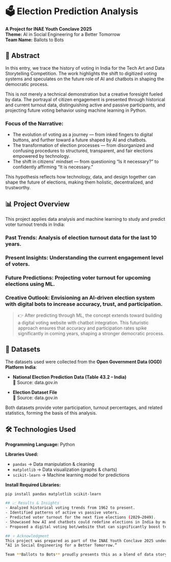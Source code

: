 # 🗳️ Election Prediction Analysis
**A Project for INAE Youth Conclave 2025**  
**Theme:** AI in Social Engineering for a Better Tomorrow  
**Team Name:** Ballots to Bots

## 📌 Abstract
In this entry, we trace the history of voting in India for the Tech Art and Data Storytelling Competition. The work highlights the shift to digitized voting systems and speculates on the future role of AI and chatbots in shaping the democratic process.

This is not merely a technical demonstration but a creative foresight fueled by data. The portrayal of citizen engagement is presented through historical and current turnout data, distinguishing active and passive participants, and projecting future voting behavior using machine learning in Python.

### Focus of the Narrative:
- The evolution of voting as a journey — from inked fingers to digital buttons, and further toward a future shaped by AI and chatbots.
- The transformation of election processes — from disorganized and confusing procedures to structured, transparent, and fair elections empowered by technology.
- The shift in citizens’ mindset — from questioning “Is it necessary?” to confidently affirming “It is necessary.”

This hypothesis reflects how technology, data, and design together can shape the future of elections, making them holistic, decentralized, and trustworthy.

## 📊 Project Overview
This project applies data analysis and machine learning to study and predict voter turnout trends in India:

### Past Trends: Analysis of election turnout data for the last 10 years.
### Present Insights: Understanding the current engagement level of voters.
### Future Predictions: Projecting voter turnout for upcoming elections using ML.
### Creative Outlook: Envisioning an AI-driven election system with digital bots to increase accuracy, trust, and participation.

> 👉 After predicting through ML, the concept extends toward building a digital voting website with chatbot integration. This futuristic approach ensures that accuracy and participation rates spike significantly in coming years, shaping a stronger democratic process.

## 📂 Datasets
The datasets used were collected from the **Open Government Data (OGD) Platform India**:

- **National Election Prediction Data (Table 43.2 – India)**  
  📌 Source: data.gov.in

- **Election Dataset File**  
  📌 Source: data.gov.in

Both datasets provide voter participation, turnout percentages, and related statistics, forming the basis of this analysis.

## 🛠️ Technologies Used
**Programming Language:** Python

**Libraries Used:**
- `pandas` → Data manipulation & cleaning
- `matplotlib` → Data visualization (graphs & charts)
- `scikit-learn` → Machine learning model for predictions

**Install Required Libraries:**
```bash
pip install pandas matplotlib scikit-learn

## 📈 Results & Insights
- Analyzed historical voting trends from 1962 to present.
- Identified patterns of active vs passive voters.
- Predicted voter turnout for the next five elections (2029–2049).
- Showcased how AI and chatbots could redefine elections in India by making them digital-first, decentralized, and transparent.
- Proposed a digital voting bot/website that can significantly boost turnout accuracy and engagement.

## ⭐ Acknowledgment
This project was prepared as part of the INAE Youth Conclave 2025 under the theme:  
“AI in Social Engineering for a Better Tomorrow.”

Team **Ballots to Bots** proudly presents this as a blend of data storytelling, creative foresight, and machine learning.
